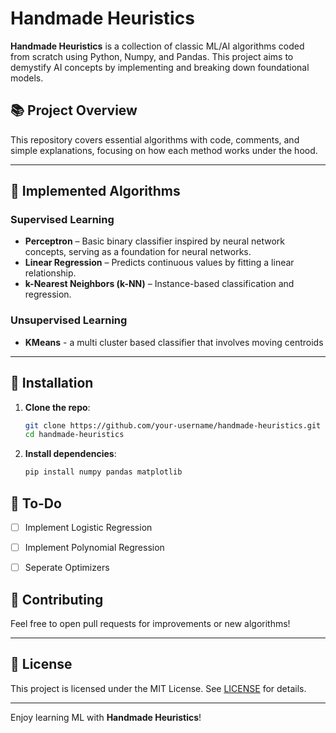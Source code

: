 # Handmade Heuristics

**Handmade Heuristics** is a collection of classic ML/AI algorithms coded from scratch using Python, Numpy, and Pandas. This project aims to demystify AI concepts by implementing and breaking down foundational models.

## 📚 Project Overview

This repository covers essential algorithms with code, comments, and simple explanations, focusing on how each method works under the hood.

---

## 🚀 Implemented Algorithms

### Supervised Learning
- **Perceptron** – Basic binary classifier inspired by neural network concepts, serving as a foundation for neural networks.
- **Linear Regression** – Predicts continuous values by fitting a linear relationship.
- **k-Nearest Neighbors (k-NN)** – Instance-based classification and regression.

### Unsupervised Learning
- **KMeans** - a multi cluster based classifier that involves moving centroids
---

## 🔧 Installation

1. **Clone the repo**:
   ```bash
   git clone https://github.com/your-username/handmade-heuristics.git
   cd handmade-heuristics
   ```
2. **Install dependencies**:
   ```bash
   pip install numpy pandas matplotlib
   ```

## 📝 To-Do
- [ ] Implement Logistic Regression
- [ ] Implement Polynomial Regression
- [ ] Seperate Optimizers


## 🧠 Contributing

Feel free to open pull requests for improvements or new algorithms!

---

## 📜 License

This project is licensed under the MIT License. See [LICENSE](LICENSE) for details.

--- 

Enjoy learning ML with **Handmade Heuristics**!
